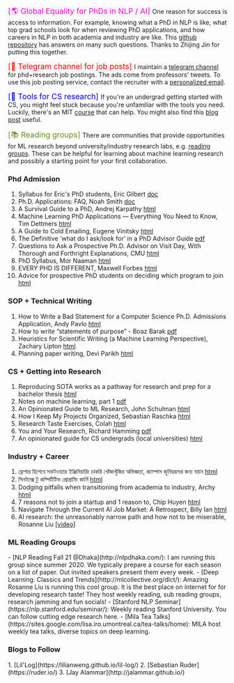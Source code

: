 <span style="color:#ff00d5; font-size:1.25em; "> [🌎 Global Equality for PhDs in NLP / AI] </span>  One reason for success is access to information. For example, knowing what a PhD in NLP is like, what top grad schools look for when reviewing PhD applications, and how careers in NLP in both academia and industry are like. This [github repository](https://github.com/zhijing-jin/nlp-phd-global-equality) has answers on many such questions. Thanks to Zhijing Jin for putting this together.

<span style="color:#FF0000; font-size:1.25em; "> [🍩 Telegram channel for job posts] </span> I maintain a [telegram channel](https://t.me/s/msphdprof) for phd+research job postings. The ads come from professors' tweets. To use this job posting service, contact the recruiter with a [personalized email](http://eugenevinitsky.github.io/posts/2020-12-25-coldemails.html). 


<span style="color:#0000FF; font-size:1.25em; "> [🧰 Tools for CS research] </span> If you're an undergrad getting started with CS, you might feel stuck because you're unfamiliar with the tools you need. Luckily, there's an MIT [course](https://missing.csail.mit.edu) that can help. You might also find this [blog post](https://kentonmurray.com/blogs/hackingphd.html) useful.
 

<span style="color:#6B8E23; font-size:1.25em; "> [📚 Reading groups] </span> There are communities that provide opportunities for ML research beyond university/industry research labs, e.g. [reading groups](#research-reading-groups). These can be helpful for learning about machine learning research and possibly a starting point for your first collaboration.

### Phd Admission
  1. Syllabus for Eric's PhD students, Eric Gilbert [doc](https://docs.google.com/document/d/11D3kHElzS2HQxTwPqcaTnU5HCJ8WGE5brTXI4KLf4dM/edit)
  2. Ph.D. Applications: FAQ, Noah Smith [doc](https://docs.google.com/document/d/1lT-bsIP0GKfh8l5sQnM2hCzzR9prt-QLx16rimUOdIM/edit)
  3. A Survival Guide to a PhD, Andrej Karpathy [html](http://karpathy.github.io/2016/09/07/phd/)
  4. Machine Learning PhD Applications — Everything You Need to Know, Tim Dettmers [html](https://timdettmers.com/2018/11/26/phd-applications/)
  5. A Guide to Cold Emailing, Eugene Vinitsky [html](http://eugenevinitsky.github.io/posts/2020-12-25-coldemails.html)
  6. The Definitive ‘what do I ask/look for’ in a PhD Advisor Guide [pdf](https://www.cs.columbia.edu/wp-content/uploads/2019/03/Get-Advisor.pdf)
  7. Questions to Ask a Prospective Ph.D. Advisor on Visit Day, With Thorough and Forthright Explanations, CMU [html](https://blog.ml.cmu.edu/2020/03/02/questions-to-ask-a-prospective-ph-d-advisor-on-visit-day-with-thorough-and-forthright-explanations/)
  8. PhD Syllabus, Mor Naaman [html](https://stechlab.github.io/phd-syllabus/)
  9. EVERY PHD IS DIFFERENT, Maxwell Forbes [html](https://maxwellforbes.com/posts/every-phd-is-different)
  10. Advice for prospective PhD students on deciding which program to join [html](https://angelhof.github.io/2020/07/05/advice_for_prospective_phd_students.html)

### SOP + Technical Writing
  1. How to Write a Bad Statement for a Computer Science Ph.D. Admissions Application, Andy Pavlo [html](https://www.cs.cmu.edu/~pavlo/blog/2015/10/how-to-write-a-bad-statement-for-a-computer-science-phd-admissions-application.html)
  2. How to write “statements of purpose” - Boaz Barak [pdf](https://www.boazbarak.org/Papers/howto_statement_of_purpose.pdf)
  3. Heuristics for Scientific Writing (a Machine Learning Perspective), Zachary Lipton [html](http://approximatelycorrect.com/2018/01/29/heuristics-technical-scientific-writing-machine-learning-perspective/)
  4. Planning paper writing, Devi Parikh [html](https://deviparikh.medium.com/planning-paper-writing-553f497e8839)


### CS + Getting into Research
  1. Reproducing SOTA works as a pathway for research and prep for a bachelor thesis [html](https://rabiul.me/cs/2020/07/01/reproducing-sota-works-as-a-pathway-to-get-into-research-and-preparation-for-a-bachelor-thesis/)
  2. Notes on machine learning, part 1 [pdf](https://drive.google.com/file/d/1kBnhA6O5aZl61jfzXrFL3kLwAcURuyc1/view)
  3. An Opinionated Guide to ML Research, John Schulman [html](http://joschu.net/blog/opinionated-guide-ml-research.html)
  4. How I Keep My Projects Organized, Sebastian Raschka [html](https://sebastianraschka.com/blog/2021/project-management.html)
  5. Research Taste Exercises, Colah [html](http://colah.github.io/notes/taste/)
  6. You and Your Research, Richard Hamming [pdf](https://www.cs.virginia.edu/~robins/YouAndYourResearch.pdf)
  7. An opinionated guide for CS undergrads (local universities) [html](https://rabiul.me/cs/2022/10/23/an-opinionated-guide-for-cs-undergrads/)

### Industry + Career
  1. ফ্রেশার হিশেবে সফটওয়্যার ইঞ্জিনিয়ারিং চাকরি খোঁজাখুঁজির অভিজ্ঞতা, ক্যাম্পাস জুনিয়রদের জন্য বয়ান [html](https://rabiul.me/cs/2019/01/30/software-engineering-job-hacking-as-a-fresh-graduate-nstu/)
  2. সিনট্যাক্স টু কম্পিটিটিভ প্রোগ্রামিং জার্নি [html](https://rabiul.me/computation/2016/05/01/syntax-to-competitive-programming/)
  3. Dodging pitfalls when transitioning from academia to industry, Archy [html](http://deberker.com/archy/dodging-pitfalls-when-transitioning-from-academia-to-industry/)
  4. 7 reasons not to join a startup and 1 reason to, Chip Huyen [html](https://huyenchip.com/2021/02/27/why-not-join-a-startup.html#why_not_join_a_startup)
  5. Navigate Through the Current AI Job Market: A Retrospect, Billy Ian [html](http://billy-inn.github.io/blog/2022/01/06/navigate-through-the-current-ai-job-market-a-retrospect/)
  6. AI research: the unreasonably narrow path and how not to be miserable, Rosanne Liu [[video]](https://youtu.be/0blQp0_9NwY)

<h3 class="name-row"> ML Reading Groups</h3>
 - [NLP Reading Fall 21 @Dhaka](http://nlpdhaka.com/):  I am running this group since summer 2020. We typically prepare a course for each season on a list of paper. Out invited speakers present them every week. 
 - [Deep Learning: Classics and Trends](http://mlcollective.org/dlct/): Amazing Rosanne Liu is running this cool group. It is the best place on internet for for developing research taste! They host weekly reading, sub reading groups, research jamming and fun socials!  
 - [Stanford NLP Seminar](https://nlp.stanford.edu/seminar/): Weekly reading Stanford University. You can follow cutting edge research here.
 - [Mila Tea Talks](https://sites.google.com/lisa.iro.umontreal.ca/tea-talks/home): MILA host weekly tea talks, diverse topics on deep learning.

<h3 class="name-row"> Blogs to Follow </h3>
 1. [Lil'Log](https://lilianweng.github.io/lil-log/)
 2. [Sebastian Ruder](https://ruder.io/)
 3. [Jay Alammar](http://jalammar.github.io/)